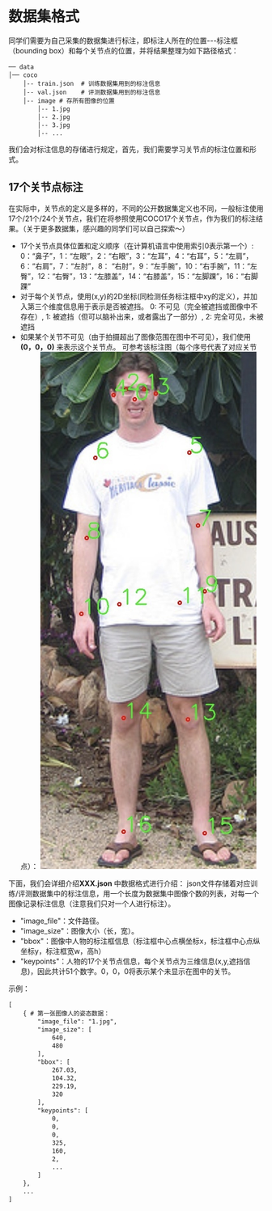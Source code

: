 # 数据集格式
同学们需要为自己采集的数据集进行标注，即标注人所在的位置---标注框（bounding box）和每个关节点的位置，并将结果整理为如下路径格式：

    ── data
    │── coco
        │-- train.json  # 训练数据集用到的标注信息
        │-- val.json    # 评测数据集用到的标注信息
        │-- image # 存所有图像的位置
            │-- 1.jpg
            │-- 2.jpg
            │-- 3.jpg
            │-- ...
        
我们会对标注信息的存储进行规定，首先，我们需要学习关节点的标注位置和形式。

## 17个关节点标注
在实际中，关节点的定义是多样的，不同的公开数据集定义也不同，一般标注使用17个/21个/24个关节点，我们在将参照使用COCO17个关节点，作为我们的标注结果。（关于更多数据集，感兴趣的同学们可以自己探索～）
* 17个关节点具体位置和定义顺序（在计算机语言中使用索引0表示第一个）:
0：“鼻子”，1：“左眼”，2：“右眼”，3：“左耳”，4：“右耳”，5：“左肩”，6：“右肩”，7：“左肘”，8： “右肘”，9：“左手腕”，10：“右手腕”，11：“左臀”，12：“右臀”，13：“左膝盖”，14：“右膝盖”，15：“左脚踝”，16：“右脚踝” 
* 对于每个关节点，使用(x,y)的2D坐标(同检测任务标注框中xy的定义），并加入第三个维度信息用于表示是否被遮挡。
0: 不可见（完全被遮挡或图像中不存在）, 1: 被遮挡（但可以脑补出来，或者露出了一部分）, 2: 完全可见，未被遮挡 
* 如果某个关节不可见（由于拍摄超出了图像范围在图中不可见），我们使用 **(0，0，0)** 来表示这个关节点。
可参考该标注图（每个序号代表了对应关节点）：
![avatar](./picture/pose-data.png)

下面，我们会详细介绍**XXX.json** 中数据格式进行介绍：
json文件存储着对应训练/评测数据集中的标注信息，用一个长度为数据集中图像个数的列表，对每一个图像记录标注信息（注意我们只对一个人进行标注）。

* "image_file"：文件路径。
* "image_size"：图像大小（长，宽）。
* "bbox"：图像中人物的标注框信息（标注框中心点横坐标x，标注框中心点纵坐标y，标注框宽w，高h）
* "keypoints"：人物的17个关节点信息，每个关节点为三维信息(x,y,遮挡信息)，因此共计51个数字。0，0，0将表示某个未显示在图中的关节。

示例：
```
[
    { # 第一张图像人的姿态数据：
        "image_file": "1.jpg",
        "image_size": [
            640,
            480
        ],
        "bbox": [
            267.03,
            104.32,
            229.19,
            320
        ],
        "keypoints": [
            0,
            0,
            0,
            325,
            160,
            2,
            ...
        ]
    },
    ...
]
```     
            

